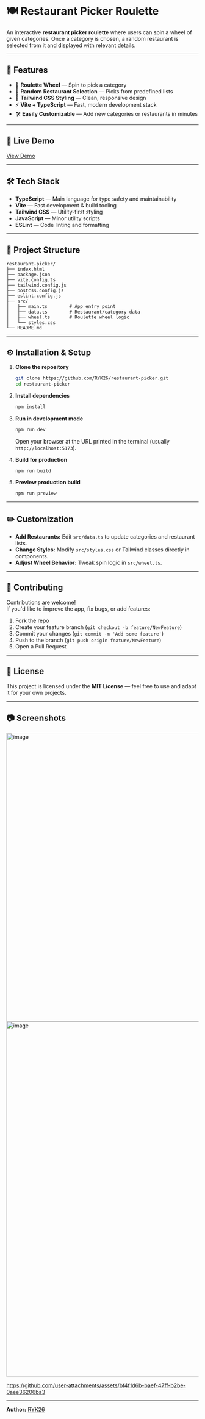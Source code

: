 # 🍽️ Restaurant Picker Roulette

An interactive **restaurant picker roulette** where users can spin a wheel of given categories. Once a category is chosen, a random restaurant is selected from it and displayed with relevant details.

---

## 📌 Features

- 🎡 **Roulette Wheel** — Spin to pick a category
- 🍔 **Random Restaurant Selection** — Picks from predefined lists
- 🎨 **Tailwind CSS Styling** — Clean, responsive design
- ⚡ **Vite + TypeScript** — Fast, modern development stack
- 🛠️ **Easily Customizable** — Add new categories or restaurants in minutes

---

## 🚀 Live Demo
[View Demo](https://restaurantpickerroulette.netlify.app/)

---

## 🛠️ Tech Stack

- **TypeScript** — Main language for type safety and maintainability
- **Vite** — Fast development & build tooling
- **Tailwind CSS** — Utility-first styling
- **JavaScript** — Minor utility scripts
- **ESLint** — Code linting and formatting

---

## 📂 Project Structure

```
restaurant-picker/
├── index.html
├── package.json
├── vite.config.ts
├── tailwind.config.js
├── postcss.config.js
├── eslint.config.js
├── src/
│   ├── main.ts        # App entry point
│   ├── data.ts        # Restaurant/category data
│   ├── wheel.ts       # Roulette wheel logic
│   └── styles.css
└── README.md
```

---

## ⚙️ Installation & Setup

1. **Clone the repository**
   ```bash
   git clone https://github.com/RYK26/restaurant-picker.git
   cd restaurant-picker
   ```

2. **Install dependencies**
   ```bash
   npm install
   ```

3. **Run in development mode**
   ```bash
   npm run dev
   ```
   Open your browser at the URL printed in the terminal (usually `http://localhost:5173`).

4. **Build for production**
   ```bash
   npm run build
   ```

5. **Preview production build**
   ```bash
   npm run preview
   ```

---

## ✏️ Customization

- **Add Restaurants:** Edit `src/data.ts` to update categories and restaurant lists.
- **Change Styles:** Modify `src/styles.css` or Tailwind classes directly in components.
- **Adjust Wheel Behavior:** Tweak spin logic in `src/wheel.ts`.

---

## 🤝 Contributing

Contributions are welcome!  
If you'd like to improve the app, fix bugs, or add features:

1. Fork the repo
2. Create your feature branch (`git checkout -b feature/NewFeature`)
3. Commit your changes (`git commit -m 'Add some feature'`)
4. Push to the branch (`git push origin feature/NewFeature`)
5. Open a Pull Request

---

## 📜 License

This project is licensed under the **MIT License** — feel free to use and adapt it for your own projects.

---

## 📷 Screenshots
<img width="857" height="757" alt="image" src="https://github.com/user-attachments/assets/056a1bb7-bca6-4cbd-9287-12b67bf517d4" />
<img width="1918" height="932" alt="image" src="https://github.com/user-attachments/assets/d79d5fde-95ca-487a-aa15-cecf04b77b0e" />


https://github.com/user-attachments/assets/bf4f1d6b-baef-47ff-b2be-0aee36206ba3



---

**Author:** [RYK26](https://github.com/RYK26)
